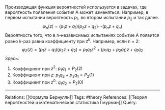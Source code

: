 Производящая функция вероятностей используется в задачах, где вероятность появления события А может изменяться. Например, в первом испытании вероятность $p_{1}$, во втором испытании $p_{2}$ и так далее. 
$$\varphi_{n}(z)=(p_{1}z+q_{1})(p_{2}z+q_{2})\cdots(p_{n}z+q_{n})$$
Вероятность того, что в n-независимых испытаниях событие А появится ровно k-раз равна коэффициенту при $z^{k}$. Например, если n = 2:
$$\varphi_{2}(z)=(p_{1}z+q_{1})(p_{2}z+q_{2})=p_{1}q_{1}z^{2}+(p_{1}q_{2}+p_{2}q_{1})z+q_{1}q_{2}$$
Здесь:
1) Коэффициент при $z^{2}$:  $p_{1}q_{1}=P_{2}(2)$
2) Коэффициент при $z$:  $p_{1}q_{2}+p_{2}q_{1}=P_{2}(1)$
3) Коэффициент при $z^{0}$:  $q_{1}q_{2}=P_{2}(0)$

___
Relations: [[Формула Бернулли]] 
Tags: #theory 
References: [[Теория вероятностей и математическая статистика Гмурман]] 
Query: 